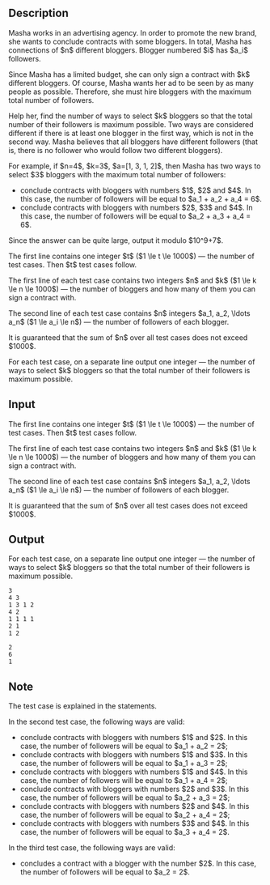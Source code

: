 ## Description

<div><p>Masha works in an advertising agency. In order to promote the new brand, she wants to conclude contracts with some bloggers. In total, Masha has connections of $n$ different bloggers. Blogger numbered $i$ has $a_i$ followers.</p><p>Since Masha has a limited budget, she can only sign a contract with $k$ different bloggers. Of course, Masha wants her ad to be seen by as many people as possible. Therefore, she must hire bloggers with the maximum total number of followers.</p><p>Help her, find the number of ways to select $k$ bloggers so that the total number of their followers is maximum possible. Two ways are considered different if there is at least one blogger in the first way, which is not in the second way. Masha believes that all bloggers have different followers (that is, there is no follower who would follow two different bloggers).</p><p>For example, if $n=4$, $k=3$, $a=[1, 3, 1, 2]$, then Masha has two ways to select $3$ bloggers with the maximum total number of followers: </p><ul> <li> conclude contracts with bloggers with numbers $1$, $2$ and $4$. In this case, the number of followers will be equal to $a_1 + a_2 + a_4 = 6$. </li><li> conclude contracts with bloggers with numbers $2$, $3$ and $4$. In this case, the number of followers will be equal to $a_2 + a_3 + a_4 = 6$. </li></ul><p>Since the answer can be quite large, <span class="tex-font-style-bf">output it modulo $10^9+7$</span>.</p></div><div class="input-specification"><p>The first line contains one integer $t$ ($1 \le t \le 1000$)&nbsp;— the number of test cases. Then $t$ test cases follow.</p><p>The first line of each test case contains two integers $n$ and $k$ ($1 \le k \le n \le 1000$)&nbsp;— the number of bloggers and how many of them you can sign a contract with.</p><p>The second line of each test case contains $n$ integers $a_1, a_2, \ldots a_n$ ($1 \le a_i \le n$)&nbsp;— the number of followers of each blogger.</p><p>It is guaranteed that the sum of $n$ over all test cases does not exceed $1000$.</p></div><div class="output-specification"><p>For each test case, on a separate line output one integer&nbsp;— the number of ways to select $k$ bloggers so that the total number of their followers is maximum possible.</p></div>

## Input

<p>The first line contains one integer $t$ ($1 \le t \le 1000$)&nbsp;— the number of test cases. Then $t$ test cases follow.</p><p>The first line of each test case contains two integers $n$ and $k$ ($1 \le k \le n \le 1000$)&nbsp;— the number of bloggers and how many of them you can sign a contract with.</p><p>The second line of each test case contains $n$ integers $a_1, a_2, \ldots a_n$ ($1 \le a_i \le n$)&nbsp;— the number of followers of each blogger.</p><p>It is guaranteed that the sum of $n$ over all test cases does not exceed $1000$.</p>

## Output

<p>For each test case, on a separate line output one integer&nbsp;— the number of ways to select $k$ bloggers so that the total number of their followers is maximum possible.</p>





```input1
3
4 3
1 3 1 2
4 2
1 1 1 1
2 1
1 2
```




```output1
2
6
1
```



## Note

<p>The test case is explained in the statements.</p><p>In the second test case, the following ways are valid: </p><ul> <li> conclude contracts with bloggers with numbers $1$ and $2$. In this case, the number of followers will be equal to $a_1 + a_2 = 2$; </li><li> conclude contracts with bloggers with numbers $1$ and $3$. In this case, the number of followers will be equal to $a_1 + a_3 = 2$; </li><li> conclude contracts with bloggers with numbers $1$ and $4$. In this case, the number of followers will be equal to $a_1 + a_4 = 2$; </li><li> conclude contracts with bloggers with numbers $2$ and $3$. In this case, the number of followers will be equal to $a_2 + a_3 = 2$; </li><li> conclude contracts with bloggers with numbers $2$ and $4$. In this case, the number of followers will be equal to $a_2 + a_4 = 2$; </li><li> conclude contracts with bloggers with numbers $3$ and $4$. In this case, the number of followers will be equal to $a_3 + a_4 = 2$. </li></ul><p>In the third test case, the following ways are valid: </p><ul> <li> concludes a contract with a blogger with the number $2$. In this case, the number of followers will be equal to $a_2 = 2$. </li></ul>
